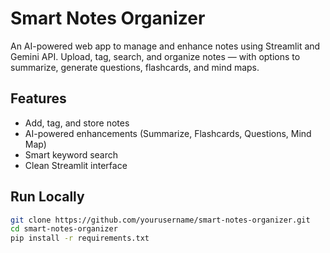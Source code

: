 # Smart Notes Organizer 

An AI-powered web app to manage and enhance notes using Streamlit and Gemini API. Upload, tag, search, and organize notes — with options to summarize, generate questions, flashcards, and mind maps.

## Features
- Add, tag, and store notes
- AI-powered enhancements (Summarize, Flashcards, Questions, Mind Map)
- Smart keyword search
- Clean Streamlit interface

## Run Locally
```bash
git clone https://github.com/yourusername/smart-notes-organizer.git
cd smart-notes-organizer
pip install -r requirements.txt
